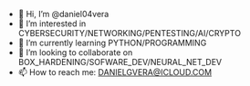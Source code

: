 - 👋 Hi, I’m @daniel04vera
- 👀 I’m interested in CYBERSECURITY/NETWORKING/PENTESTING/AI/CRYPTO
- 🌱 I’m currently learning PYTHON/PROGRAMMING
- 💞️ I’m looking to collaborate on BOX_HARDENING/SOFWARE_DEV/NEURAL_NET_DEV
- 📫 How to reach me: DANIELGVERA@ICLOUD.COM

<!---
daniel04vera/daniel04vera is a ✨ special ✨ repository because its `README.md` (this file) appears on your GitHub profile.
You can click the Preview link to take a look at your changes.
--->
